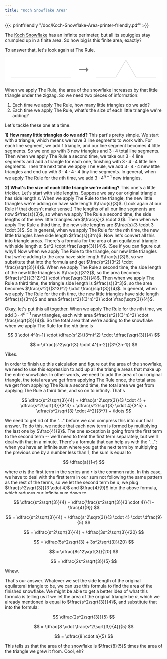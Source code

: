 ```yaml
---
title: "Koch Snowflake Area"
---
```



{{< printfriendly "/doc/Koch-Snowflake-Area-printer-friendly.pdf" >}}

The [Koch Snowflake](/fractals/koch-snowflake/ "Koch Snowflake") has an infinite perimeter, but all its squiggles stay crumpled up in a finite area. So how big is this finite area, exactly?

To answer that, let's look again at The Rule.

![Koch Snowflake Rule](/img/Koch-Snowflake-Rule.png)

When we apply The Rule, the area of the snowflake increases by that little triangle under the zigzag. So we need two pieces of information:

1.  Each time we apply The Rule, how many little triangles do we add?
2.  Each time we apply The Rule, what's the size of each little triangle we're adding?

Let's tackle these one at a time.

**1) How many little triangles do we add?** This part's pretty simple. We start with a triangle, which means we have $3$ line segments to work with. For each line segment, we add $1$ triangle, and our line segment becomes $4$ little segments. So we end up with $3$ new triangles and $3 \cdot 4$ total line segments. Then when we apply The Rule a second time, we take our $3 \cdot 4$ line segments and add a triangle for each one, finishing with $3 \cdot 4 \cdot 4$ little line segments. Then the next time we apply The Rule, we add $3 \cdot 4 \cdot 4$ new little triangles and end up with $3 \cdot 4 \cdot 4 \cdot 4$ tiny line segments. In general, when we apply The Rule for the $n$th time, we add $3 \cdot 4^{n-1}$ new triangles.

**2) What's the size of each little triangle we're adding?** This one's a little trickier. Let's start with side lengths. Suppose we say our original triangle has side length $s$. When we apply The Rule to the triangle, the new little triangles we're adding on have side length $\frac{s}{3}$. (Look again at our Rule if that doesn't make sense.) The lengths of all our line segments are now $\frac{s}{3}$, so when we apply The Rule a second time, the side lengths of the new little triangles are $\frac{s}{3 \cdot 3}$. Then when we apply The Rule a third time, the new side lengths are $\frac{s}{3 \cdot 3 \cdot 3}$. So in general, when we apply The Rule for the $n$th time, the new little triangles have side length $\frac{s}{3^n}$. Now let's convert all this into triangle areas. There's a formula for the area of an equilateral triangle with side length $s$: $s^2 \cdot \frac{\sqrt{3}}{4}$. (See if you can figure out why!) Now when we apply The Rule to the triangle, our new little triangles that we're adding to the area have side length $\frac{s}{3}$, so we substitute that into the formula and get $\frac{s^2}{3^2} \cdot \frac{\sqrt{3}}{4}$. When we apply The Rule a second time, the side length of the new little triangles is $\frac{s}{3^2}$, so the area becomes $\frac{s^2}{(3^2)^2} \cdot \frac{\sqrt{3}}{4}$. Then when we apply The Rule a third time, the triangle side length is $\frac{s}{3^3}$, so the area becomes $\frac{s^2}{(3^3)^2} \cdot \frac{\sqrt{3}}{4}$. In general, when we apply The Rule for the $n$th time, the new little triangles have side length $\frac{s}{3^n}$ and area $\frac{s^2}{(3^n)^2} \cdot \frac{\sqrt{3}}{4}$.

Okay, let's put this all together. When we apply The Rule for the $n$th time, we add $3 \cdot 4^{n-1}$ new triangles, each with area $\frac{s^2}{(3^n)^2} \cdot \frac{\sqrt{3}}{4}$. So the total area that we're adding to the snowflake when we apply The Rule for the $n$th time is

$$ 3 \cdot 4^{n-1} \cdot \dfrac{s^2}{(3^n)^2} \cdot \dfrac{\sqrt{3}}{4} $$

$$ = \dfrac{s^2\sqrt{3} \cdot 4^{n-2}}{3^{2n-1}} $$

Yikes.

In order to finish up this calculation and figure out the area of the snowflake, we need to use this expression to add up all the triangle areas that make up the entire snowflake. In other words, we need to add the area of our original triangle, the total area we get from applying The Rule once, the total area we get from applying The Rule a second time, the total area we get from applying The Rule a third time, and so on to infinity. That's

$$ \dfrac{s^2\sqrt{3}}{4} + \dfrac{s^2\sqrt{3}}{3 \cdot 4} + \dfrac{s^2\sqrt{3}}{3^3} + \dfrac{s^2\sqrt{3} \cdot 4}{3^5} + \dfrac{s^2\sqrt{3} \cdot 4^2}{3^7} + \ldots $$

We need to get rid of the "$\ldots$" before we can compress this into our final answer. To do this, we notice that each new term is formed by multiplying the last one by $\frac{4}{9}$. The one exception is going from the first term to the second term -- we'll need to treat the first term separately, but we'll deal with that in a minute. There's a formula that can help us with the "$\ldots$": when you have an infinite sum where you get the next term by multiplying the previous one by a number less than 1, the sum is equal to

$$ \dfrac{a}{1-r} $$

where $a$ is the first term in the series and $r$ is the common ratio. In this case, we have to deal with the first term in our sum not following the same pattern as the rest of the terms, so we let the second term be $a$; we plug $\frac{s^2\sqrt{3}}{3 \cdot 4}$ and $\frac{4}{9}$ into the above formula, which reduces our infinite sum down to

$$ \dfrac{s^2\sqrt{3}}{4} + \dfrac{\frac{s^2\sqrt{3}}{3 \cdot 4}}{1 - \frac{4}{9}} $$

$$ = \dfrac{s^2\sqrt{3}}{4} + \dfrac{s^2\sqrt{3}}{3 \cdot 4} \cdot \dfrac{9}{5} $$

$$ = \dfrac{s^2\sqrt{3}}{4} + \dfrac{3s^2\sqrt{3}}{20} $$

$$ = \dfrac{5s^2\sqrt{3} + 3s^2\sqrt{3}}{20} $$

$$ = \dfrac{8s^2\sqrt{3}}{20} $$

$$ = \dfrac{2s^2\sqrt{3}}{5} $$

Whew.

That's our answer. Whatever we set the side length of the original equilateral triangle to be, we can use this formula to find the area of the finished snowflake. We might be able to get a better idea of what this formula is telling us if we let the area of the original triangle be $a$, which we already mentioned is equal to $\frac{s^2\sqrt{3}}{4}$, and substitute that into the formula:

$$ \dfrac{2s^2\sqrt{3}}{5} $$

$$ = \dfrac{8 \cdot \frac{s^2\sqrt{3}}{4}}{5} $$

$$ = \dfrac{8 \cdot a}{5} $$

This tells us that the area of the snowflake is $\frac{8}{5}$ times the area of the triangle we grew it from. Cool, eh?
